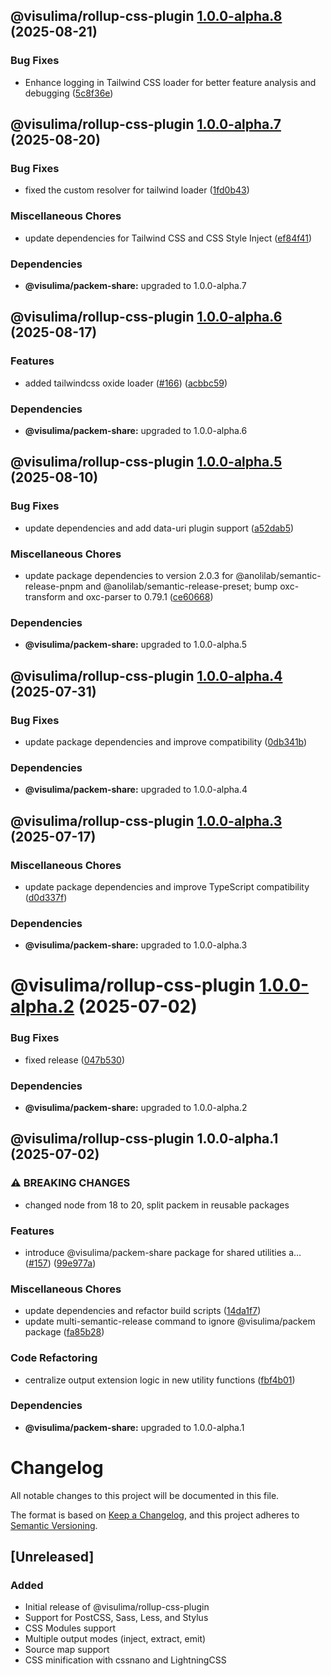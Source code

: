 ## @visulima/rollup-css-plugin [1.0.0-alpha.8](https://github.com/visulima/packem/compare/@visulima/rollup-css-plugin@1.0.0-alpha.7...@visulima/rollup-css-plugin@1.0.0-alpha.8) (2025-08-21)

### Bug Fixes

* Enhance logging in Tailwind CSS loader for better feature analysis and debugging ([5c8f36e](https://github.com/visulima/packem/commit/5c8f36ef50cc8004664dc95b5ba81f681a2cfb2a))

## @visulima/rollup-css-plugin [1.0.0-alpha.7](https://github.com/visulima/packem/compare/@visulima/rollup-css-plugin@1.0.0-alpha.6...@visulima/rollup-css-plugin@1.0.0-alpha.7) (2025-08-20)

### Bug Fixes

* fixed the custom resolver for tailwind loader ([1fd0b43](https://github.com/visulima/packem/commit/1fd0b4345aa90f5c250eba9fd8c741e569b84abc))

### Miscellaneous Chores

* update dependencies for Tailwind CSS and CSS Style Inject ([ef84f41](https://github.com/visulima/packem/commit/ef84f4193be1008b630e9bb29b2cbc78a6d93532))


### Dependencies

* **@visulima/packem-share:** upgraded to 1.0.0-alpha.7

## @visulima/rollup-css-plugin [1.0.0-alpha.6](https://github.com/visulima/packem/compare/@visulima/rollup-css-plugin@1.0.0-alpha.5...@visulima/rollup-css-plugin@1.0.0-alpha.6) (2025-08-17)

### Features

* added tailwindcss oxide loader ([#166](https://github.com/visulima/packem/issues/166)) ([acbbc59](https://github.com/visulima/packem/commit/acbbc59071e771a94d1a0c5435b267e483e3ad73))


### Dependencies

* **@visulima/packem-share:** upgraded to 1.0.0-alpha.6

## @visulima/rollup-css-plugin [1.0.0-alpha.5](https://github.com/visulima/packem/compare/@visulima/rollup-css-plugin@1.0.0-alpha.4...@visulima/rollup-css-plugin@1.0.0-alpha.5) (2025-08-10)

### Bug Fixes

* update dependencies and add data-uri plugin support ([a52dab5](https://github.com/visulima/packem/commit/a52dab541290324218949ad5ea9502b127d0b0dd))

### Miscellaneous Chores

* update package dependencies to version 2.0.3 for @anolilab/semantic-release-pnpm and @anolilab/semantic-release-preset; bump oxc-transform and oxc-parser to 0.79.1 ([ce60668](https://github.com/visulima/packem/commit/ce606682c65afcb710e7a923429c2c543f52d88f))


### Dependencies

* **@visulima/packem-share:** upgraded to 1.0.0-alpha.5

## @visulima/rollup-css-plugin [1.0.0-alpha.4](https://github.com/visulima/packem/compare/@visulima/rollup-css-plugin@1.0.0-alpha.3...@visulima/rollup-css-plugin@1.0.0-alpha.4) (2025-07-31)

### Bug Fixes

* update package dependencies and improve compatibility ([0db341b](https://github.com/visulima/packem/commit/0db341b4e8c90e21d6bda36612d880168f183b7c))


### Dependencies

* **@visulima/packem-share:** upgraded to 1.0.0-alpha.4

## @visulima/rollup-css-plugin [1.0.0-alpha.3](https://github.com/visulima/packem/compare/@visulima/rollup-css-plugin@1.0.0-alpha.2...@visulima/rollup-css-plugin@1.0.0-alpha.3) (2025-07-17)

### Miscellaneous Chores

* update package dependencies and improve TypeScript compatibility ([d0d337f](https://github.com/visulima/packem/commit/d0d337fe20558e1626cbcbeec19e9c2052f15aa2))


### Dependencies

* **@visulima/packem-share:** upgraded to 1.0.0-alpha.3

# @visulima/rollup-css-plugin [1.0.0-alpha.2](https://github.com/visulima/packem/compare/@visulima/rollup-css-plugin@1.0.0-alpha.1...@visulima/rollup-css-plugin@1.0.0-alpha.2) (2025-07-02)


### Bug Fixes

* fixed release ([047b530](https://github.com/visulima/packem/commit/047b530ebcd6458f93699fd9d0f819bc7dbf9990))





### Dependencies

* **@visulima/packem-share:** upgraded to 1.0.0-alpha.2

## @visulima/rollup-css-plugin 1.0.0-alpha.1 (2025-07-02)

### ⚠ BREAKING CHANGES

* changed node from 18 to 20, split packem in reusable packages

### Features

* introduce @visulima/packem-share package for shared utilities a… ([#157](https://github.com/visulima/packem/issues/157)) ([99e977a](https://github.com/visulima/packem/commit/99e977a8f62021c9ac286fc0c9b184b96bce88f1))

### Miscellaneous Chores

* update dependencies and refactor build scripts ([14da1f7](https://github.com/visulima/packem/commit/14da1f7d9f8af619401ec0926df516092e870a75))
* update multi-semantic-release command to ignore @visulima/packem package ([fa85b28](https://github.com/visulima/packem/commit/fa85b283a5b2cbd15d2b52c09c2db2b2d2c6c65d))

### Code Refactoring

* centralize output extension logic in new utility functions ([fbf4b01](https://github.com/visulima/packem/commit/fbf4b0188aa9e4584a28bbe7dd02c7a323e2dce2))


### Dependencies

* **@visulima/packem-share:** upgraded to 1.0.0-alpha.1

# Changelog

All notable changes to this project will be documented in this file.

The format is based on [Keep a Changelog](https://keepachangelog.com/en/1.0.0/),
and this project adheres to [Semantic Versioning](https://semver.org/spec/v2.0.0.html).

## [Unreleased]

### Added
- Initial release of @visulima/rollup-css-plugin
- Support for PostCSS, Sass, Less, and Stylus
- CSS Modules support
- Multiple output modes (inject, extract, emit)
- Source map support
- CSS minification with cssnano and LightningCSS
